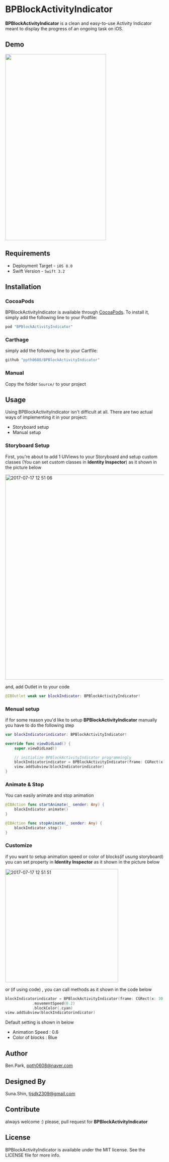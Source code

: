# BPBlockActivityIndicator

**BPBlockActivityIndicator** is a clean and easy-to-use Activity Indicator meant to display the progress of an ongoing task on iOS. </br>

## Demo

<img src="https://user-images.githubusercontent.com/9531750/28249005-0ff9b0b4-6a89-11e7-906a-d00e2ffdf7fa.gif" width="320" height="590" />

## Requirements
- Deployment Target - `iOS 8.0`
- Swift Version - `Swift 3.2`

## Installation

### CocoaPods
BPBlockActivityIndicator is available through [CocoaPods](http://cocoapods.org). To install
it, simply add the following line to your Podfile:

```ruby
pod "BPBlockActivityIndicator"
```

### Carthage
simply add the following line to your Cartfile:

``` ruby
github "ppth0608/BPBlockActivityIndicator"
```

### Manual
Copy the folder `Source/` to your project

## Usage
Using BPBlockActivityIndicator isn't difficult at all. There are two actual ways of implementing it in your project:
- Storyboard setup
- Manual setup

### Storyboard Setup
First, you're about to add 1 UIViews to your Storyboard and setup custom classes (You can set custom classes in **Identity Inspector**) as it shown in the picture below

<img width="813" alt="2017-07-17 12 51 06" src="https://user-images.githubusercontent.com/9531750/28249057-172a6648-6a8a-11e7-9f7d-4ec226279fe0.png" width="1000" height="650" /> 

and, add Outlet in to your code
```Swift
@IBOutlet weak var blockIndicator: BPBlockActivityIndicator!
```

### Menual setup
if for some reason you'd like to setup **BPBlockActivityIndicator** manually you have to do the following step
```Swift
var blockIndicatorindicator: BPBlockActivityIndicator!

override func viewDidLoad() {
    super.viewDidLoad()

    // initialize BPBlockActivityIndicator programmingly        
    blockIndicatorindicator = BPBlockActivityIndicator(frame: CGRect(x: 0, y: 0, width: 40, height: 40))
    view.addSubview(blockIndicatorindicator)
}
```

### Animate & Stop
You can easily animate and stop animation
```Swift
@IBAction func startAnimate(_ sender: Any) {
    blockIndicator.animate()
}

@IBAction func stopAnimate(_ sender: Any) {
    blockIndicator.stop()
}
```

### Customize
if you want to setup animation speed or color of blocks(if usung storyboard) you can set property in **Identity Inspector** as it shown in the picture below

<img width="359" alt="2017-07-17 12 51 51" src="https://user-images.githubusercontent.com/9531750/28249065-2bb96d48-6a8a-11e7-9cb0-c3af02447c5f.png">

or (if using code) , you can call methods as it shown in the code below 
```Swift
blockIndicatorindicator = BPBlockActivityIndicator(frame: CGRect(x: 30, y: 30, width: 40, height: 40))
            .movementSpeed(0.2)
            .blockColor(.cyan)
view.addSubview(blockIndicatorindicator)
```

Default setting is shown in below
- Animation Speed : 0.6
- Color of blocks : Blue

## Author

Ben.Park, ppth0608@naver.com

## Designed By

Suna.Shin, tjsdk2309@gmail.com

## Contribute

always welcome :)
please, pull request for **BPBlockActivityIndicator**

## License

BPBlockActivityIndicator is available under the MIT license. See the LICENSE file for more info.
